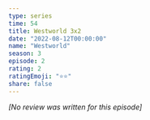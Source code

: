 ```yaml
---
type: series
time: 54
title: Westworld 3x2
date: "2022-08-12T00:00:00"
name: "Westworld"
season: 3
episode: 2
rating: 2
ratingEmoji: "⭐️⭐️"
share: false
---
```


*[No review was written for this episode]*